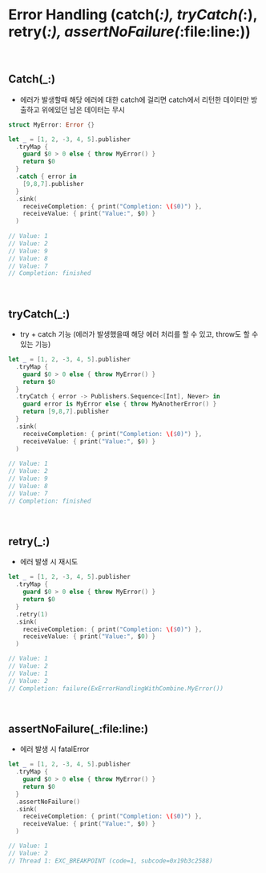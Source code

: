 # Error Handling (catch(_:), tryCatch(_:), retry(_:), assertNoFailure(_:file:line:))
<br/>

## Catch(_:)
- 에러가 발생할때 해당 에러에 대한 catch에 걸리면 catch에서 리턴한 데이터만 방출하고 위에있던 남은 데이터는 무시
```Swift
struct MyError: Error {}

let _ = [1, 2, -3, 4, 5].publisher
  .tryMap {
    guard $0 > 0 else { throw MyError() }
    return $0
  }
  .catch { error in
    [9,8,7].publisher
  }
  .sink(
    receiveCompletion: { print("Completion: \($0)") },
    receiveValue: { print("Value:", $0) }
  )
  
// Value: 1
// Value: 2
// Value: 9
// Value: 8
// Value: 7
// Completion: finished
```
<br/>

## tryCatch(_:)
- try + catch 기능 (에러가 발생했을때 해당 에러 처리를 할 수 있고, throw도 할 수 있는 기능)
```Swift
let _ = [1, 2, -3, 4, 5].publisher
  .tryMap {
    guard $0 > 0 else { throw MyError() }
    return $0
  }
  .tryCatch { error -> Publishers.Sequence<[Int], Never> in
    guard error is MyError else { throw MyAnotherError() }
    return [9,8,7].publisher
  }
  .sink(
    receiveCompletion: { print("Completion: \($0)") },
    receiveValue: { print("Value:", $0) }
  )
          
// Value: 1
// Value: 2
// Value: 9
// Value: 8
// Value: 7
// Completion: finished
```
<br/>

## retry(_:)
- 에러 발생 시 재시도
```Swift
let _ = [1, 2, -3, 4, 5].publisher
  .tryMap {
    guard $0 > 0 else { throw MyError() }
    return $0
  }
  .retry(1)
  .sink(
    receiveCompletion: { print("Completion: \($0)") },
    receiveValue: { print("Value:", $0) }
  )

// Value: 1
// Value: 2
// Value: 1
// Value: 2
// Completion: failure(ExErrorHandlingWithCombine.MyError())
```
<br/>

## assertNoFailure(_:file:line:)
- 에러 발생 시 fatalError
```Swift
let _ = [1, 2, -3, 4, 5].publisher
  .tryMap {
    guard $0 > 0 else { throw MyError() }
    return $0
  }
  .assertNoFailure()
  .sink(
    receiveCompletion: { print("Completion: \($0)") },
    receiveValue: { print("Value:", $0) }
  )

// Value: 1
// Value: 2
// Thread 1: EXC_BREAKPOINT (code=1, subcode=0x19b3c2588)
```
<br/>
